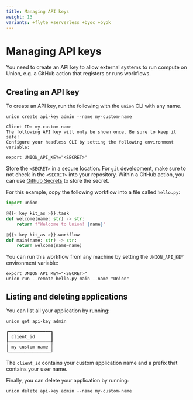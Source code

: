 ```yaml
---
title: Managing API keys
weight: 13
variants: +flyte +serverless +byoc +byok
---
```


# Managing API keys

You need to create an API key to allow external systems to run compute
on Union, e.g. a GitHub action that registers or runs workflows.

## Creating an API key

To create an API key, run the following with the `union` CLI with any name.

```shell
union create api-key admin --name my-custom-name

Client ID: my-custom-name
The following API key will only be shown once. Be sure to keep it safe!
Configure your headless CLI by setting the following environment variable:

export UNION_API_KEY="<SECRET>"
```

Store the `<SECRET>` in a secure location. For `git` development, make sure to not check in the `<SECRET>` into your repository.
Within a GitHub action, you can use [Github Secrets](https://docs.github.com/en/actions/security-guides/using-secrets-in-github-actions) to store the secret.

For this example, copy the following workflow into a file called `hello.py`:

```python
import union

@{{< key kit_as >}}.task
def welcome(name: str) -> str:
    return f"Welcome to Union! {name}"

@{{< key kit_as >}}.workflow
def main(name: str) -> str:
    return welcome(name=name)
```

You can run this workflow from any machine by setting the `UNION_API_KEY`
environment variable:

```shell
export UNION_API_KEY="<SECRET>"
union run --remote hello.py main --name "Union"
```

## Listing and deleting applications

You can list all your application by running:

```shell
union get api-key admin
```

```shell
┏━━━━━━━━━━━━━━━━┓
┃ client_id      ┃
┡━━━━━━━━━━━━━━━━┩
│ my-custom-name │
└────────────────┘
```

The `client_id` contains your custom application name and a prefix that contains your
user name.

Finally, you can delete your application by running:

```shell
union delete api-key admin --name my-custom-name
```
